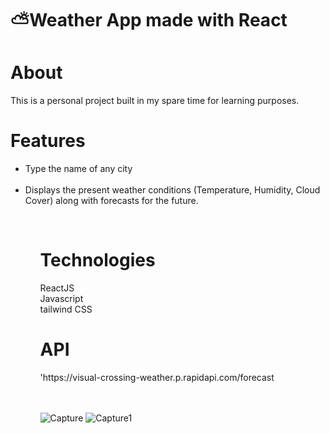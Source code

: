 <h1>⛅️Weather App made with React<h1>

<h1>About</h1>
This is a personal project built in my spare time for learning purposes.

<h1>Features</h1>
<ul>
<li>Type the name of any city</li><br>
<li>Displays the present weather conditions (Temperature, Humidity, Cloud Cover) along with forecasts for the future.</li>
<ul>
<br>
  <h1>Technologies</h1>
  ReactJS<br>
  Javascript<br>
  tailwind CSS
  
  <h1>API</h1>
'https://visual-crossing-weather.p.rapidapi.com/forecast
<br></br><br>

![Capture](https://github.com/MrunaliChavan2002/Weather_app/assets/131576753/fe500ac7-1071-4fda-a54e-efd0ff5614c3)
![Capture1](https://github.com/MrunaliChavan2002/Weather_app/assets/131576753/3d7557c1-eec8-47a3-84bf-89d29eb68944)

